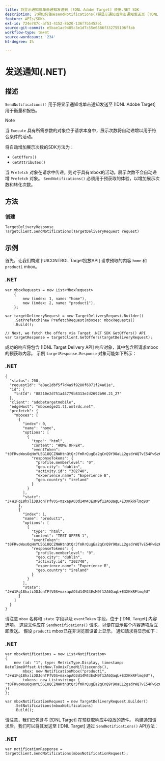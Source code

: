 ```yaml
---
title: 将显示通知或单击通知发送到 [!DNL Adobe Target] 使用.NET SDK
description: 了解如何使用sendNotifications()将显示通知或单击通知发送至 [!DNL Adobe Target] 用于衡量和报告。
feature: APIs/SDKs
exl-id: 724e787c-af53-4152-8b20-136f7b5452e1
source-git-commit: e5bae1ac9485c3e1d7c55e6386f332755196ffab
workflow-type: tm+mt
source-wordcount: '234'
ht-degree: 1%

---
```


# 发送通知(.NET)

## 描述

`SendNotifications()` 用于将显示通知或单击通知发送至 [!DNL Adobe Target] 用于衡量和报告。

>[!NOTE]
>
>当 `Execute` 具有所需参数的对象位于请求本身中，展示次数将自动递增以用于符合条件的活动。

将自动增加展示次数的SDK方法为：

* `GetOffers()`
* `GetAttributes()`

当 `Prefetch` 对象在请求中传递，则对于具有mbox的活动，展示次数不会自动递增 `Prefetch` 对象。 `SendNotifications()` 必须用于预获取的体验，以增加展示次数和转化次数。

## 方法

### 创建

```dotnet {line-numbers="true"}
TargetDeliveryResponse TargetClient.SendNotifications(TargetDeliveryRequest request)
```

## 示例

首先，让我们构建 [!UICONTROL Target投放API] 请求预取的内容 `home` 和 `product1` mbox。

### \.NET

```dotnet {line-numbers="true"}
var mboxRequests = new List<MboxRequest>
    {
        new (index: 1, name: "home"),
        new (index: 2, name: "product1"),
    };

var targetDeliveryRequest = new TargetDeliveryRequest.Builder()
    .SetPrefetch(new PrefetchRequest(mboxes: mboxRequests))
    .Build();

// Next, we fetch the offers via Target .NET SDK GetOffers() API
var targetResponse = targetClient.GetOffers(targetDeliveryRequest);
```

成功的响应将包含 [!DNL Target Delivery API] 响应对象，其中包含所请求mbox的预获取内容。 示例 `targetResponse.Response` 对象可能如下所示：

### \.NET

```dotnet {line-numbers="true"}
{
  "status": 200,
  "requestId": "e8ac2dbf5f7d4a9f9280f6071f24a01e",
  "id": {
    "tntId": "08210e2d751a44779b8313e2d2692b96.21_27"
  },
  "client": "adobetargetmobile",
  "edgeHost": "mboxedge21.tt.omtrdc.net",
  "prefetch": {
    "mboxes": [
      {
        "index": 0,
        "name": "home",
        "options": [
          {
            "type": "html",
            "content": "HOME OFFER",
            "eventToken": "t0FRvoWosOqHmYL5G18QCZNWHtnQtQrJfmRrQugEa2qCnQ9Y9OaLL2gsdrWQTvE54PwSz67rmXWmSnkXpSSS2Q==",
            "responseTokens": {
              "profile.memberlevel": "0",
              "geo.city": "dublin",
              "activity.id": "302740",
              "experience.name": "Experience B",
              "geo.country": "ireland"
            }
          }
        ],
        "state": "J+W1Fq18hxliDDJonTPfV0S+mzxapAO3d14M43EsM9f12A6QaqL+E3XKkRFlmq9U"
      },
      {
        "index": 1,
        "name": "product1",
        "options": [
          {
            "type": "html",
            "content": "TEST OFFER 1",
            "eventToken": "t0FRvoWosOqHmYL5G18QCZNWHtnQtQrJfmRrQugEa2qCnQ9Y9OaLL2gsdrWQTvE54PwSz67rmXWmSnkXpSSS2Q==",
            "responseTokens": {
              "profile.memberlevel": "0",
              "geo.city": "dublin",
              "activity.id": "302740",
              "experience.name": "Experience B",
              "geo.country": "ireland"
            }
          }
        ],
        "state": "J+W1Fq18hxliDDJonTPfV0S+mzxapAO3d14M43EsM9f12A6QaqL+E3XKkRFlmq9U"
      }
    ]
  }
}
```

请注意 `mbox` 名称和 `state` 字段以及 `eventToken` 字段，位于 [!DNL Target] 内容选项。 这些文件应在 `SendNotifications()` 请求，以便在显示每个内容选项后立即发送。 假设 `product1` mbox已在非浏览器设备上显示。 通知请求将显示如下：

### \.NET

```dotnet {line-numbers="true"}
var mboxNotifications = new List<Notification>
{
    new (id: "1", type: MetricType.Display, timestamp: DateTimeOffset.UtcNow.ToUnixTimeMilliseconds(),
        mbox: new NotificationMbox("product1", "J+W1Fq18hxliDDJonTPfV0S+mzxapAO3d14M43EsM9f12A6QaqL+E3XKkRFlmq9U"),
        tokens: new List<string> { "t0FRvoWosOqHmYL5G18QCZNWHtnQtQrJfmRrQugEa2qCnQ9Y9OaLL2gsdrWQTvE54PwSz67rmXWmSnkXpSSS2Q==" })
}; 

var mboxNotificationRequest = new TargetDeliveryRequest.Builder()
    .SetNotifications(mboxNotifications)
    .Build();
```

请注意，我们已包含与 [!DNL Target] 在预获取响应中投放的选件。 构建通知请求后，我们可以将其发送至 [!DNL Target] 通过 `SendNotifications()` API方法：

### \.NET

```dotnet {line-numbers="true"}
var notificationResponse = targetClient.SendNotifications(mboxNotificationRequest);
```
